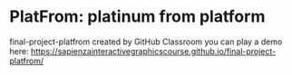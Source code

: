# PlatFrom: platinum from platform
final-project-platfrom created by GitHub Classroom
you can play a demo here: https://sapienzainteractivegraphicscourse.github.io/final-project-platfrom/
